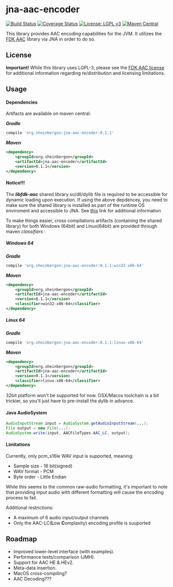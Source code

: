 # jna-aac-encoder

[![Build Status](https://travis-ci.org/sheinbergon/jna-aac-encoder.svg?branch=master)](https://travis-ci.org/sheinbergon/jna-aac-encoder) [![Coverage Status](https://coveralls.io/repos/github/sheinbergon/jna-aac-encoder/badge.svg)](https://coveralls.io/github/sheinbergon/jna-aac-encoder) [![License: LGPL v3](https://img.shields.io/badge/License-LGPL%20v3-blue.svg)](https://www.gnu.org/licenses/lgpl-3.0) [![Maven Central](https://maven-badges.herokuapp.com/maven-central/org.sheinbergon/jna-aac-encoder/badge.svg)](https://maven-badges.herokuapp.com/maven-central/org.sheinbergon/jna-aac-encoder)
                                                                                                                                                                                                                                                                                                 
This library provides AAC encoding capabilities for the JVM. 
It utilizes the [FDK AAC](https://github.com/mstorsjo/fdk-aac) library via JNA in order to do so.


## License
**Important!** While this library uses LGPL-3, please see
the [FDK AAC license](NOTICE) for additional information
regarding re/distribution and licensing limitations.

## Usage

#### Dependencies

Artifacts are available on maven central:

**_Gradle_**
```groovy
compile 'org.sheinbergon:jna-aac-encoder:0.1.1'
```
**_Maven_**
```xml
<dependency>
    <groupId>org.sheinbergon</groupId>
    <artifactId>jna-aac-encoder</artifactId>
    <version>0.1.1</version>
</dependency>
```

#### Notice!!!

The **_libfdk-aac_** shared library so/dll/dylib file is required to be accessible
for dynamic loading upon execution. If using the above depdencey, you
need to make sure the shared library is installed as part of the runtime OS enviroment
and accessible to JNA. See [this](https://github.com/java-native-access/jna/blob/master/www/FrequentlyAskedQuestions.md#calling-nativeloadlibrary-causes-an-unsatisfiedlinkerror) link for additional information

To make things easier, cross compilations artifacts (containing the shared library)
for both Windows (64bit) and Linux(64bit) are provided through maven _classifiers_ :

##### Windows 64
**_Gradle_**
```groovy
compile 'org.sheinbergon:jna-aac-encoder:0.1.1:win32-x86-64'
```
**_Maven_**
```xml
<dependency>
    <groupId>org.sheinbergon</groupId>
    <artifactId>jna-aac-encoder</artifactId>
    <version>0.1.1</version>
    <classifier>win32-x86-64</classifier>
</dependency>
```
##### Linux 64
**_Gradle_**
```groovy
compile 'org.sheinbergon:jna-aac-encoder:0.1.1:linux-x86-64'
```
**_Maven_**
```xml
<dependency>
    <groupId>org.sheinbergon</groupId>
    <artifactId>jna-aac-encoder</artifactId>
    <version>0.1.1</version>
    <classifier>linux-x86-64</classifier>
</dependency>
```

32bit platform won't be supported for now.
OSX/Macos toolchain is a bit trickier, so you'll just have to pre-install the dylib in advance.


#### Java AudioSystem
```java
AudioInputStream input = AudioSystem.getAudioInputStream(...);
File output = new File(...);
AudioSystem.write(input, AACFileTypes.AAC_LC, output);
```

#### Limitations
Currently, only pcm_s16le WAV input is supported, meaning:
* Sample size - 16 bit(signed)
* WAV format - PCM
* Byte order - Little Endian

While this seems to the common raw-audio formatting, it's important
to note that providing input audio with different formatting will cause
the encoding process to fail. 

Additional restrictions:
* A maximum of 6 audio input/output channels
* Only the AAC-LC(**L**ow **C**omplaxity) encoding profile is suuported  


## Roadmap
* Improved lower-level interface (with examples).
* Performance tests/comparison (JMH).
* Support for AAC HE & HEv2.
* Meta-data insertion.
* MacOS cross-compiling?
* AAC Decoding???